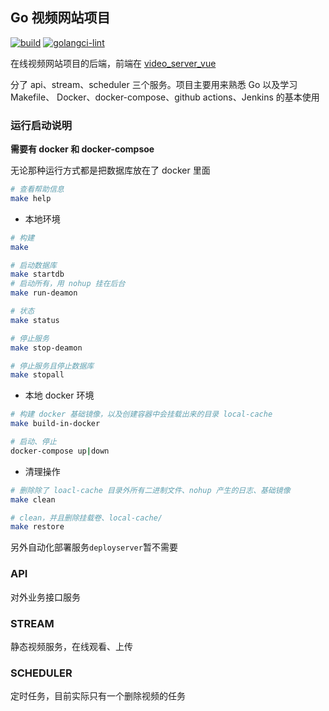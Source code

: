## Go 视频网站项目

[![build](https://github.com/alacine/video_server/actions/workflows/build.yml/badge.svg)](https://github.com/alacine/video_server/actions/workflows/build.yml)
[![golangci-lint](https://github.com/alacine/video_server/actions/workflows/cilint.yml/badge.svg)](https://github.com/alacine/video_server/actions/workflows/cilint.yml)

在线视频网站项目的后端，前端在 [video_server_vue](https://github.com/alacine/video_server_vue)

分了 api、stream、scheduler 三个服务。项目主要用来熟悉 Go 以及学习 Makefile、
Docker、docker-compose、github actions、Jenkins 的基本使用

### 运行启动说明

**需要有 docker 和 docker-compsoe**

无论那种运行方式都是把数据库放在了 docker 里面

```bash
# 查看帮助信息
make help
```

* 本地环境

```bash
# 构建
make

# 启动数据库
make startdb
# 启动所有，用 nohup 挂在后台
make run-deamon

# 状态
make status

# 停止服务
make stop-deamon

# 停止服务且停止数据库
make stopall
```

* 本地 docker 环境

```bash
# 构建 docker 基础镜像，以及创建容器中会挂载出来的目录 local-cache
make build-in-docker

# 启动、停止
docker-compose up|down
```

* 清理操作

```bash
# 删除除了 loacl-cache 目录外所有二进制文件、nohup 产生的日志、基础镜像
make clean

# clean，并且删除挂载卷、local-cache/
make restore
```

另外自动化部署服务`deployserver`暂不需要

### API

对外业务接口服务

### STREAM

静态视频服务，在线观看、上传

### SCHEDULER

定时任务，目前实际只有一个删除视频的任务
